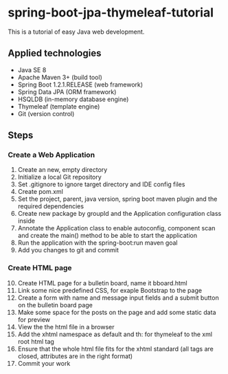 spring-boot-jpa-thymeleaf-tutorial
==================================

This is a tutorial of easy Java web development.

Applied technologies
--------------------

* Java SE 8
* Apache Maven 3+ (build tool)
* Spring Boot 1.2.1.RELEASE (web framework)
* Spring Data JPA (ORM framework)
* HSQLDB (in-memory database engine)
* Thymeleaf (template engine)
* Git (version control)

Steps
-----

### Create a Web Application
1. Create an new, empty directory
2. Initialize a local Git repository
3. Set .gitignore to ignore target directory and IDE config files
4. Create pom.xml
5. Set the project, parent, java version, spring boot maven plugin and the required dependencies
6. Create new package by groupId and the Application configuration class inside
7. Annotate the Application class to enable autoconfig, component scan and create the main() method to be able to start the application
8. Run the application with the spring-boot:run maven goal
9. Add you changes to git and commit

### Create HTML page
10. Create HTML page for a bulletin board, name it bboard.html
11. Link some nice predefined CSS, for exaple Bootstrap to the page
12. Create a form with name and message input fields and a submit button on the bulletin board page
13. Make some space for the posts on the page and add some static data for preview
13. View the the html file in a browser
14. Add the xhtml namespace as default and th: for thymeleaf to the xml root html tag
15. Ensure that the whole html file fits for the xhtml standard (all tags are closed, attributes are in the right format)
16. Commit your work


